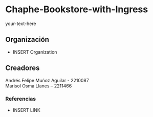 # Chaphe-Bookstore-with-Ingress

<div style="text-align": right> your-text-here </div>

## Organización
* INSERT Organization

## Creadores
Andrés Felipe Muñoz Aguilar - 2210087 \
Marisol Osma Llanes – 2211466

### Referencias
* INSERT LINK
